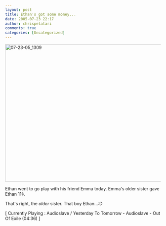 ```yaml
---
layout: post
title: Ethan's got some money...
date: 2005-07-23 22:17
author: chrispelatari
comments: true
categories: [Uncategorized]
---
```

<a href="http://chrispelatari.files.wordpress.com/2005/07/07-23-05_1309.jpg"><img class="alignnone size-full wp-image-1193" alt="07-23-05_1309" src="http://chrispelatari.files.wordpress.com/2005/07/07-23-05_1309.jpg" width="593" height="444" /></a>

Ethan went to go play with his friend Emma today. Emma's older sister gave
Ethan 11¢.

That's right, the <em>older</em> sister. That boy Ethan...:D
<p class="media">[ Currently Playing : Audioslave / Yesterday To Tomorrow -
Audioslave - Out Of Exile (04:36) ]</p>
